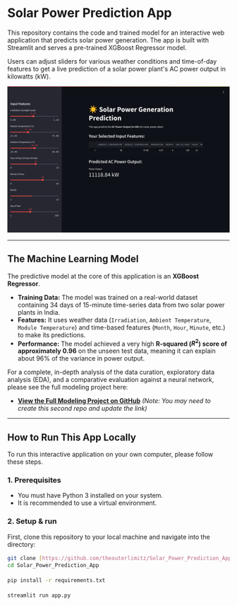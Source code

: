 # Solar Power Prediction App

This repository contains the code and trained model for an interactive web application that predicts solar power generation. The app is built with Streamlit and serves a pre-trained XGBoost Regressor model.

Users can adjust sliders for various weather conditions and time-of-day features to get a live prediction of a solar power plant's AC power output in kilowatts (kW).

![Screenshot of the Streamlit App](images/Streamlit.png)

---

## The Machine Learning Model

The predictive model at the core of this application is an **XGBoost Regressor**.

* **Training Data:** The model was trained on a real-world dataset containing 34 days of 15-minute time-series data from two solar power plants in India.
* **Features:** It uses weather data (`Irradiation`, `Ambient Temperature`, `Module Temperature`) and time-based features (`Month`, `Hour`, `Minute`, etc.) to make its predictions.
* **Performance:** The model achieved a very high **R-squared ($R^2$) score of approximately 0.96** on the unseen test data, meaning it can explain about 96% of the variance in power output.

For a complete, in-depth analysis of the data curation, exploratory data analysis (EDA), and a comparative evaluation against a neural network, please see the full modeling project here:
* **[View the Full Modeling Project on GitHub](https://github.com/theouterlimitz/Solar_Power_Prediction)** *(Note: You may need to create this second repo and update the link)*

---

## How to Run This App Locally

To run this interactive application on your own computer, please follow these steps.

### 1. Prerequisites
* You must have Python 3 installed on your system.
* It is recommended to use a virtual environment.

### 2. Setup & run
First, clone this repository to your local machine and navigate into the directory:
```bash
git clone [https://github.com/theouterlimitz/Solar_Power_Prediction_App.git](https://github.com/theouterlimitz/Solar_Power_Prediction_App.git)
cd Solar_Power_Prediction_App

pip install -r requirements.txt

streamlit run app.py
